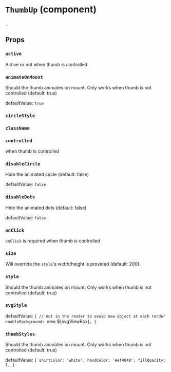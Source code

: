 `ThumbUp` (component)
=====================

..

Props
-----

### `active`

Active or not when thumb is controlled



### `animateOnMount`

Should the thumb animates on mount. Only works when thumb is not controlled (default: true)

defaultValue: `true`


### `circleStyle`



### `className`



### `controlled`

when thumb is controlled



### `disableCircle`

Hide the animated circle (default: false)

defaultValue: `false`


### `disableDots`

Hide the animated dots (default: false)

defaultValue: `false`


### `onClick`

`onClick` is required when thumb is controlled



### `size`

Will override the `style`'s width/height is provided (default: 200).



### `style`

Should the thumb animates on mount. Only works when thumb is not controlled (default: true)



### `svgStyle`

defaultValue: `{ // not in the render to avoid new object at each render
  enableBackground: `new ${svgViewBox}`,
}`


### `thumbStyles`

Should the thumb animates on mount. Only works when thumb is not controlled (default: true)

defaultValue: `{
  shirtColor: 'white',
  handColor: '#ef4040',
  fillOpacity: 1,
}`

